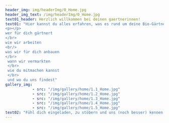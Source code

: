 ```yaml
---
header_img: img/headerImg/0_Home.jpg
header_img_text: /img/headerImg/0_Home.jpg
text01_header: Herzlich willkommen bei deinen gaertnerinnen!
text01: "Hier kannst du alles erfahren, was es rund um deine Bio-Gärtnerei an der Stadtgrenze zu Berlin zu wissen gibt:
<p></p>
wer für dich gärtnert
</br>
wie wir arbeiten 
<br/>
was wir für dich anbauen
</br>
 wann wir vermarkten
 </br>
 wie du mitmachen kannst
 </br>
 und wo du uns findest"
gallery_img:
            - src: "/img/gallery/home/1.1_Home.jpg"
            - src: "/img/gallery/home/1.2_Home.jpg"
            - src: "/img/gallery/home/1.3_Home.jpg"
            - src: "/img/gallery/home/1.4_Home.jpg"
            - src: "/img/gallery/home/1.5_Home.jpg"
text02: "Fühl dich eingeladen, zu stöbern und uns (noch besser) kennen zu lernen. Und übrigens: Wir lieben Transparenz. Jeden Freitag während des Hofverkaufs stehen unsere Türen für dich offen. Komm rein, schau dir alles an, überzeuge dich selbst von der Atmosphäre unseres Hofes und der Qualität unserer Produkte."
---
```

